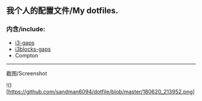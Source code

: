 ## 我个人的配置文件/My dotfiles.
### 内含/include:
* [i3-gaps](https://github.com/Airblader/i3-gaps)
* [i3blocks-gaps](https://github.com/Airblader/i3blocks-gaps)
* Compton
---
截图/Screenshot

!()[https://github.com/sandman6094/dotfile/blob/master/180620_213952.png]
